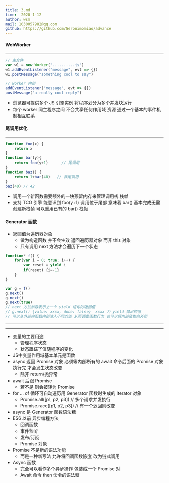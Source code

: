 ```yaml
---
title: 3.md
time:  2020-1-12
author: wsm
mail: 1030057982@qq.com
github: https://github.com/Geronimomiao/advance
---
```


#### WebWorker
****
```js
// 主文件
var w1 = new Worker("..........js")
w1.addEventListener("message", evt => {})
w1.postMessage("something cool to say")

// worker 内部
addEventListener("message", evt => {})
postMessage("a really cool reply")
```
* 浏览器可提供多个 JS 引擎实例 将程序划分为多个并发块运行
* 每个 worker 同主程序之间 不会共享任何作用域 资源 通过一个基本的事件机制相互联系


#### 尾调用优化
****
```js
function foo(x) {
	return x
}
function bar(y){
	return foo(y+1)      // 尾调用
}
function baz() {
	return 1+bar(40)   // 非尾调用
}
baz(40) // 42
```
* 调用一个新函数需要额外的一块预留内存来管理调用栈 栈帧
* 支持 TCO 引擎 能意识到 foo(y+1) 调用位于尾部 意味着 bar() 基本完成无需创建新栈帧 可以重用已有的 bar() 栈帧

#### Generator 函数
* 返回值为遍历器对象
	* 做为构造函数 并不会生效 返回遍历器对象 而非 this 对象
	* 只有调用 next 方法才会遍历下一个状态
```js
function* f() {
	for(var i = 0; true; i++) {
		var reset = yield i
		if(reset) {i=-1}
	}
}

var g = f()
g.next()
g.next()
g.next(true)
// next 方法参数表示上一个 yield 语句的返回值
// g.next() {value: xxxx, done: false}  xxxx 为 yield 抛出的值
// 可以从外部向函数内部注入不同的值 从而调整函数行为 也可以将内部值抛向外部
```

****
****
* 变量的主要用途
	* 管理程序状态
	* 状态跟踪了值随程序的变化 
* JS中变量作用域基本单元是函数 
* async 返回 Promise 对象 必须等内部所有的 await 命令后面的 Promise 对象执行完 才会发生状态改变
	* 除非 return/抛异常
* await 后跟 Promise 
	* 若不是 则会被转为 Promise
* for ... of 循环可自动遍历用 Generator 函数时生成的 Iterator 对象
	* Promise.all([p1, p2, p3])  // 多个请求并发执行
	* Promise.race([p1, p2, p3])  // 有一个返回则改变     
* async 是 Generator 函数语法糖
* ES6 以前 异步编程方法
	* 回调函数
	* 事件监听
	* 发布/订阅
	* Promise 对象
* Promise 不是新的语法功能 
	* 而是一种新写法 允许将回调函数嵌套 改为链式调用   
* Async 函数
	* 完全可以看作多个异步操作 包装成一个 Promise 对
	*  Await 命令 then 命令的语法糖 